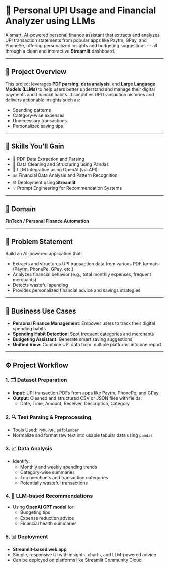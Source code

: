 # 💸 Personal UPI Usage and Financial Analyzer using LLMs

A smart, AI-powered personal finance assistant that extracts and analyzes UPI transaction statements from popular apps like Paytm, GPay, and PhonePe, offering personalized insights and budgeting suggestions — all through a clean and interactive **Streamlit** dashboard.

---

## 🚀 Project Overview

This project leverages **PDF parsing**, **data analysis**, and **Large Language Models (LLMs)** to help users better understand and manage their digital payments and financial habits. It simplifies UPI transaction histories and delivers actionable insights such as:

- Spending patterns  
- Category-wise expenses  
- Unnecessary transactions  
- Personalized saving tips  

---

## 🧠 Skills You’ll Gain

- 📄 PDF Data Extraction and Parsing  
- 🧹 Data Cleaning and Structuring using Pandas  
- 🤖 LLM Integration using OpenAI (via API)  
- 📊 Financial Data Analysis and Pattern Recognition  
- 🌐 Deployment using **Streamlit**  
- 💡 Prompt Engineering for Recommendation Systems  

---

## 🏦 Domain

**FinTech / Personal Finance Automation**

---

## 🧩 Problem Statement

Build an AI-powered application that:
- Extracts and structures UPI transaction data from various PDF formats (Paytm, PhonePe, GPay, etc.)
- Analyzes financial behavior (e.g., total monthly expenses, frequent merchants)
- Detects wasteful spending
- Provides personalized financial advice and savings strategies

---

## 💼 Business Use Cases

- **Personal Finance Management**: Empower users to track their digital spending habits  
- **Spending Habit Detection**: Spot frequent categories and merchants  
- **Budgeting Assistant**: Generate smart saving suggestions  
- **Unified View**: Combine UPI data from multiple platforms into one report  

---

## ⚙️ Project Workflow

### 1. 🗂️ Dataset Preparation
- **Input**: UPI transaction PDFs from apps like Paytm, PhonePe, and GPay  
- **Output**: Cleaned and structured CSV or JSON files with fields:
  - Date, Time, Amount, Receiver, Description, Category

### 2. 🔍 Text Parsing & Preprocessing
- Tools Used: `PyMuPDF`, `pdfplumber`  
- Normalize and format raw text into usable tabular data using `pandas`

### 3. 📈 Data Analysis
- Identify:
  - Monthly and weekly spending trends  
  - Category-wise summaries  
  - Top merchants and transaction categories  
  - Potentially wasteful transactions  

### 4. 🧠 LLM-based Recommendations
- Using **OpenAI GPT model** for:
  - Budgeting tips  
  - Expense reduction advice  
  - Financial health summaries  

### 5. 📊 Deployment
- **Streamlit-based web app**  
- Simple, responsive UI with insights, charts, and LLM-powered advice  
- Can be deployed on platforms like Streamlit Community Cloud  
